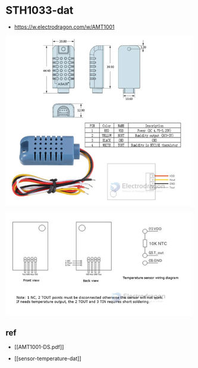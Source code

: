 
# STH1033-dat

- https://w.electrodragon.com/w/AMT1001


![](2024-03-21-17-08-42.png)


![](2024-03-21-17-08-55.png)


## ref 

- [[AMT1001-DS.pdf]]

- [[sensor-temperature-dat]]